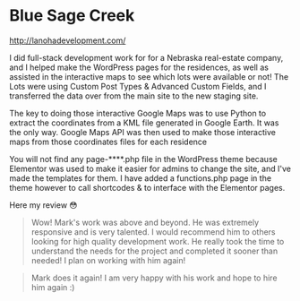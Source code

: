 # Blue Sage Creek

http://lanohadevelopment.com/

I did full-stack development work for for a Nebraska real-estate company, and I helped make the WordPress pages for the residences, as well as assisted in the interactive maps to see which lots were available or not! The Lots were using Custom Post Types & Advanced Custom Fields, and I transferred the data over from the main site to the new staging site.

The key to doing those interactive Google Maps was to use Python to extract the coordinates from a KML file generated in Google Earth. It was the only way. Google Maps API was then used to make those interactive maps from those coordinates files for each residence

You will not find any page-****.php file in the WordPress theme because Elementor was used to make it easier for admins to change the site, and I've made the templates for them. I have added a functions.php page in the theme however to call shortcodes & to interface with the Elementor pages.

Here my review 😳

> Wow! Mark's work was above and beyond. He was extremely responsive and is very talented. I would recommend him to others looking for high quality development work. He really took the time to understand the needs for the project and completed it sooner than needed! I plan on working with him again!

> Mark does it again! I am very happy with his work and hope to hire him again :)